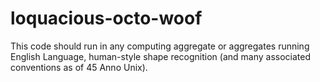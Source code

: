 # loquacious-octo-woof
This code should run in any computing aggregate or aggregates running English Language, human-style shape recognition (and many associated conventions as of 45 Anno Unix).
